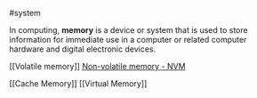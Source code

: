 #system 

In computing, **memory** is a device or system that is used to store information for immediate use in a computer or related computer hardware and digital electronic devices. 

[[Volatile memory]]
[Non-volatile memory - NVM](<Non-volatile memory>)

[[Cache Memory]]
[[Virtual Memory]]